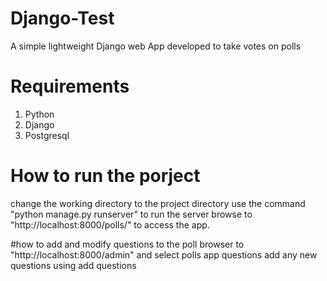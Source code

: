 # Django-Test
A simple lightweight Django web App developed to take votes on polls
# Requirements
1. Python 
2. Django
3. Postgresql
# How to run the porject
change the working directory to the project directory
use the command "python manage.py runserver" to run the server
browse to "http://localhost:8000/polls/" to access the app.

#how to add and modify questions to the poll
browser to "http://localhost:8000/admin" and select polls app questions
add any new questions using add questions
